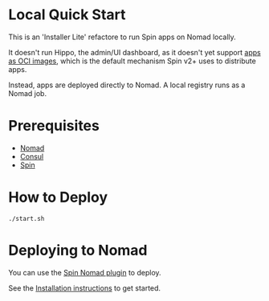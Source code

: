 # Local Quick Start

This is an 'Installer Lite' refactore to run Spin apps on Nomad locally.

It doesn't run Hippo, the admin/UI dashboard, as it doesn't yet support
[apps as OCI images](https://github.com/deislabs/hippo/issues/1653), which
is the default mechanism Spin v2+ uses to distribute apps.

Instead, apps are deployed directly to Nomad. A local registry runs as
a Nomad job.

# Prerequisites

- [Nomad](https://www.nomadproject.io/docs/install)
- [Consul](https://www.consul.io/docs/install)
- [Spin](https://github.com/fermyon/spin)

# How to Deploy

```console
./start.sh
```

# Deploying to Nomad

You can use the [Spin Nomad plugin](https://github.com/vdice/spin-nomad-plugin) to deploy.

See the [Installation instructions](https://github.com/vdice/spin-nomad-plugin?tab=readme-ov-file#installing-the-latest-plugin)
to get started.
